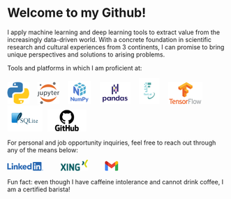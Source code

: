 # Welcome to my Github!
I apply machine learning and deep learning tools to extract value from the increasingly data-driven world. With a concrete foundation in scientific research and cultural experiences from 3 continents, I can promise to bring unique perspectives and solutions to arising problems.

Tools and platforms in which I am proficient at:

<img src="images/Python-logo.png" height="50" alt="Python">&nbsp;&nbsp;&nbsp;&nbsp;
<img src="images/Jupyter-logo.png" height="50" alt="Jupyter notebook">&nbsp;&nbsp;&nbsp;&nbsp;
<img src="images/NumPy-logo.png" height="53" alt="NumPy">&nbsp;&nbsp;&nbsp;&nbsp;
<img src="images/Pandas-darklogo.png" height="50" alt="pandas">&nbsp;&nbsp;&nbsp;&nbsp;
<img src="images/fastai_small.png" height="60" alt="Fast.ai API">&nbsp;&nbsp;&nbsp;&nbsp;
<img src="images/TensorFlow-logo.png" height="50" alt="TensorFlow">&nbsp;&nbsp;&nbsp;&nbsp;
<img src="images/SQLite-logo.png" height="60" alt="SQLite">&nbsp;&nbsp;
<img src="images/GitHub-Logo.png#gh-light-mode-only" height="50" alt="GitHub">

For personal and job opportunity inquiries, feel free to reach out through any of the means below:

[<img src="images/LI-Logo.png" height="20">](https://www.linkedin.com/in/tompham97/)
&nbsp;&nbsp;&nbsp;&nbsp;&nbsp;&nbsp;&nbsp;&nbsp;
[<img src="images/Xing_logo.png" height="25">](https://www.xing.com/profile/Tom_Pham051412/cv)
&nbsp;&nbsp;&nbsp;&nbsp;&nbsp;&nbsp;&nbsp;&nbsp;
[<img src="images/Gmail_Logo_512px.png" height="22">](mailto:tom.pham.hcm@gmail.com)

Fun fact: even though I have caffeine intolerance and cannot drink coffee, I am a certified barista!
<!---
hungpham15/hungpham15 is a ✨ special ✨ repository because its `README.md` (this file) appears on your GitHub profile.
You can click the Preview link to take a look at your changes.
--->
